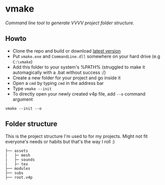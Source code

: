 vmake
=====

*Command line tool to generate VVVV project folder structure.*

Howto
----------

- Clone the repo and build or download [latest version](http://sebescudie.fr/files/vmake.7z)
- Put `vmake.exe` and `CommandLine.dll`  somewhere on your hard drive (e.g `C:\vmake`)
- Add this folder to your system's %PATH% (struggled to make it automagically with a .bat without success :/)
- Create a new folder for your project and go inside it
- Open a `cmd` by typing `cmd` in the address bar
- Type `vmake --init`
- To directly open your newly created v4p file, add `--o` command argument

```
vmake --init --o
```

Folder structure
----------
This is the project structure I'm used to for my projects. Might not fit everyone's needs or habits but that's the way I roll :)

```
├── assets
|   ├─ mesh
|   ├─ sounds
|   ├─ tex
├── modules
├── subs
├── root.v4p
```
